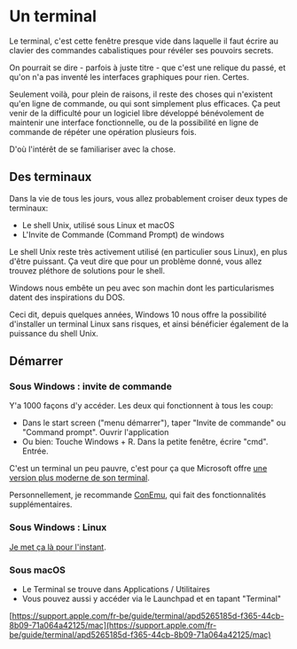 # Un terminal

Le terminal, c'est cette fenêtre presque vide dans laquelle il faut écrire au clavier des commandes cabalistiques pour révéler ses pouvoirs secrets. 

On pourrait se dire - parfois à juste titre - que c'est une relique du passé, et qu'on n'a pas inventé les interfaces graphiques pour rien. Certes. 

Seulement voilà, pour plein de raisons, il reste des choses qui n'existent qu'en ligne de commande, ou qui sont simplement plus efficaces. Ça peut venir de la difficulté pour un logiciel libre développé bénévolement de maintenir une interface fonctionnelle, ou de la possibilité en ligne de commande de répéter une opération plusieurs fois.

D'où l'intérêt de se familiariser avec la chose.

## Des terminaux
Dans la vie de tous les jours, vous allez probablement croiser deux types de terminaux:

- Le shell Unix, utilisé sous Linux et macOS
- L'Invite de Commande (Command Prompt) de windows

Le shell Unix reste très activement utilisé (en particulier sous Linux), en plus d'être puissant. Ça veut dire que pour un problème donné, vous allez trouvez pléthore de solutions pour le shell.

Windows nous embête un peu avec son machin dont les particularismes datent des inspirations du DOS.

Ceci dit, depuis quelques années, Windows 10 nous offre la possibilité d'installer un terminal Linux sans risques, et ainsi bénéficier également de la puissance du shell Unix.

## Démarrer
### Sous Windows : invite de commande
Y'a 1000 façons d'y accéder. Les deux qui fonctionnent à tous les coup:
- Dans le start screen ("menu démarrer"), taper "Invite de commande" ou "Command prompt". Ouvrir l'application
- Ou bien: Touche Windows + R. Dans la petite fenêtre, écrire "cmd". Entrée.

C'est un terminal un peu pauvre, c'est pour ça que Microsoft offre [une version plus moderne de son terminal](https://www.microsoft.com/en-us/p/windows-terminal/9n0dx20hk701?rtc=1&activetab=pivot:overviewtab).

Personnellement, je recommande [ConEmu](https://conemu.github.io/), qui fait des fonctionnalités supplémentaires.

### Sous Windows : Linux
[Je met ça là pour l'instant](https://docs.microsoft.com/fr-fr/windows/wsl/install-win10).

### Sous macOS
- Le Terminal se trouve dans Applications / Utilitaires
- Vous pouvez aussi y accéder via le Launchpad et en tapant "Terminal"

[https://support.apple.com/fr-be/guide/terminal/apd5265185d-f365-44cb-8b09-71a064a42125/mac](https://support.apple.com/fr-be/guide/terminal/apd5265185d-f365-44cb-8b09-71a064a42125/mac)
